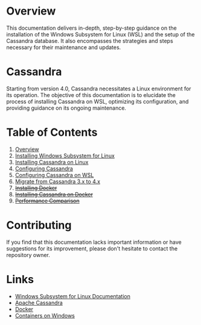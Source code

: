 # Overview

This documentation delivers in-depth, step-by-step guidance on the installation of the Windows Subsystem for Linux (WSL) and the setup of the Cassandra database. It also encompasses the strategies and steps necessary for their maintenance and updates.

# Cassandra

Starting from version 4.0, Cassandra necessitates a Linux environment for its operation. The objective of this documentation is to elucidate the process of installing Cassandra on WSL, optimizing its configuration, and providing guidance on its ongoing maintenance.

# Table of Contents

1. [Overview](wsl-overview/README.md)
2. [Installing Windows Subsystem for Linux](wsl/README.md)
3. [Installing Cassandra on Linux](cassandra-on-linux/README.md)
4. [Configuring Cassandra](configure-cassandra/README.md)
5. [Configuring Cassandra on WSL](cassandra-on-wsl/README.md)
6. [Migrate from Cassandra 3.x to 4.x](migrating-cassandra-4x/README.md)
7. [~~Installing Docker~~](docker/README.md)
8. [~~Installing Cassandra on Docker~~](cassandra-on-docker/README.md)
9. [~~Performance Comparison~~](performance/README.md)

# Contributing

If you find that this documentation lacks important information or have suggestions for its improvement, please don't hesitate to contact the repository owner.

# Links

* [Windows Subsystem for Linux Documentation](https://learn.microsoft.com/en-us/windows/wsl)
* [Apache Cassandra](https://cassandra.apache.org)
* [Docker](https://www.docker.com)
* [Containers on Windows](https://learn.microsoft.com/en-us/virtualization/windowscontainers)